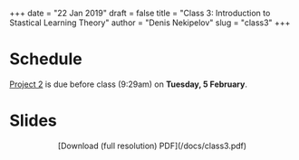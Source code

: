 +++
date = "22 Jan 2019"
draft = false
title = "Class 3: Introduction to Stastical Learning Theory"
author = "Denis Nekipelov"
slug = "class3"
+++

# Schedule

[Project 2](/project2) is due before class (9:29am) on **Tuesday, 5 February**.

# Slides

<center>
[Download (full resolution) PDF](/docs/class3.pdf) 
</center>

